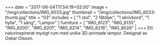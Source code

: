 +++
date = "2017-08-04T11:54:19+02:00"
image = "/img/collections/IMG_6033.jpg"
thumbnail = "/img/collections/IMG_6033-thumb.jpg"
title = "03"
includes = [
  "1 stol",
  "2 fåtöljer",
  "1 skrivbord",
  "1 hylla",
  "1 säng",
  "Lampor"
]
furniture = [
  "IMG_6123",
  "IMG_6135",
  "IMG_6200",
  "IMG_6201",
  "IMG_6214",
  "IMG_6216",
  "IMG_6026"
]
+++
Ett naturinspirerat mysigt rum med unika 3D-printade lampor. Designat av Oskar Olsson.